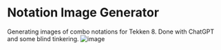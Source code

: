 # Notation Image Generator
Generating images of combo notations for Tekken 8. Done with ChatGPT and some blind tinkering.
![image](https://github.com/LolJohn11/NotationImageGenerator/assets/49366383/2df0a853-af08-41ad-9f7b-115c0dec559b)
